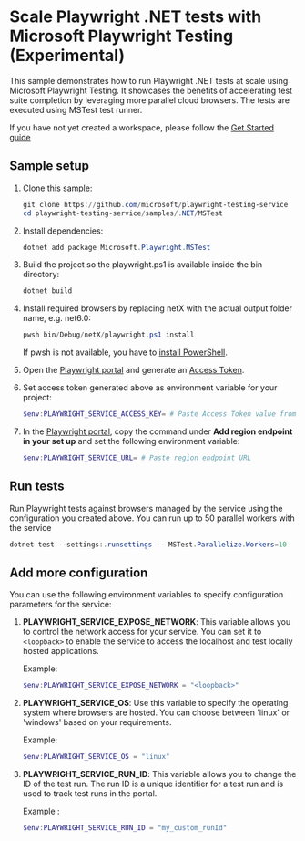# Scale Playwright .NET tests with Microsoft Playwright Testing (Experimental)

This sample demonstrates how to run Playwright .NET tests at scale using Microsoft Playwright Testing. It showcases the benefits of accelerating test suite completion by leveraging more parallel cloud browsers. The tests are executed using MSTest test runner.

If you have not yet created a workspace, please follow the [Get Started guide](../../../README.md#get-started)

## Sample setup
1. Clone this sample:
    ```powershell
    git clone https://github.com/microsoft/playwright-testing-service
    cd playwright-testing-service/samples/.NET/MSTest
    ```

1. Install dependencies:
    ```powershell
    dotnet add package Microsoft.Playwright.MSTest
    ```
1. Build the project so the playwright.ps1 is available inside the bin directory:
    ```powershell
    dotnet build
    ```
 

1. Install required browsers by replacing netX with the actual output folder name, e.g. net6.0:

    ```powershell
    pwsh bin/Debug/netX/playwright.ps1 install
    ```

    If pwsh is not available, you have to [install PowerShell](https://docs.microsoft.com/powershell/scripting/install/installing-powershell).

1. Open the [Playwright portal](https://aka.ms/mpt/portal) and generate an [Access Token](../../../README.md#generate-access-token).

1. Set access token generated above as environment variable for your project: 
    ```powershell
    $env:PLAYWRIGHT_SERVICE_ACCESS_KEY= # Paste Access Token value from previous step
    ```
1. In the [Playwright portal](https://aka.ms/mpt/portal), copy the command under **Add region endpoint in your set up** and set the following environment variable:
    ```powershell
    $env:PLAYWRIGHT_SERVICE_URL= # Paste region endpoint URL
    ```


## Run tests

Run Playwright tests against browsers managed by the service using the configuration you created above. You can run up to 50 parallel workers with the service
```powershell
dotnet test --settings:.runsettings -- MSTest.Parallelize.Workers=10
```

## Add more configuration

You can use the following environment variables to specify configuration parameters for the service:


1. **PLAYWRIGHT_SERVICE_EXPOSE_NETWORK**: This variable allows you to control the network access for your service. You can set it to `<loopback>` to enable the service to access the localhost and test locally hosted applications.

   Example:
   ```powershell
   $env:PLAYWRIGHT_SERVICE_EXPOSE_NETWORK = "<loopback>"
    ```

2. **PLAYWRIGHT_SERVICE_OS**: Use this variable to specify the operating system where browsers are hosted. You can choose between 'linux' or 'windows' based on your requirements.

    Example:
    ```powershell
    $env:PLAYWRIGHT_SERVICE_OS = "linux"
    ```

3. **PLAYWRIGHT_SERVICE_RUN_ID**: This variable allows you to change the ID of the test run. The run ID is a unique identifier for a test run and is used to track test runs in the portal.

    Example :
    ```powershell
    $env:PLAYWRIGHT_SERVICE_RUN_ID = "my_custom_runId"
    ```
